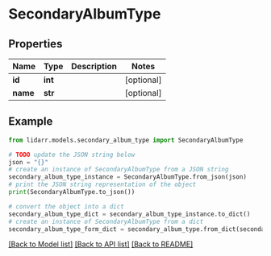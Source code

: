 # SecondaryAlbumType


## Properties

Name | Type | Description | Notes
------------ | ------------- | ------------- | -------------
**id** | **int** |  | [optional] 
**name** | **str** |  | [optional] 

## Example

```python
from lidarr.models.secondary_album_type import SecondaryAlbumType

# TODO update the JSON string below
json = "{}"
# create an instance of SecondaryAlbumType from a JSON string
secondary_album_type_instance = SecondaryAlbumType.from_json(json)
# print the JSON string representation of the object
print(SecondaryAlbumType.to_json())

# convert the object into a dict
secondary_album_type_dict = secondary_album_type_instance.to_dict()
# create an instance of SecondaryAlbumType from a dict
secondary_album_type_form_dict = secondary_album_type.from_dict(secondary_album_type_dict)
```
[[Back to Model list]](../README.md#documentation-for-models) [[Back to API list]](../README.md#documentation-for-api-endpoints) [[Back to README]](../README.md)


